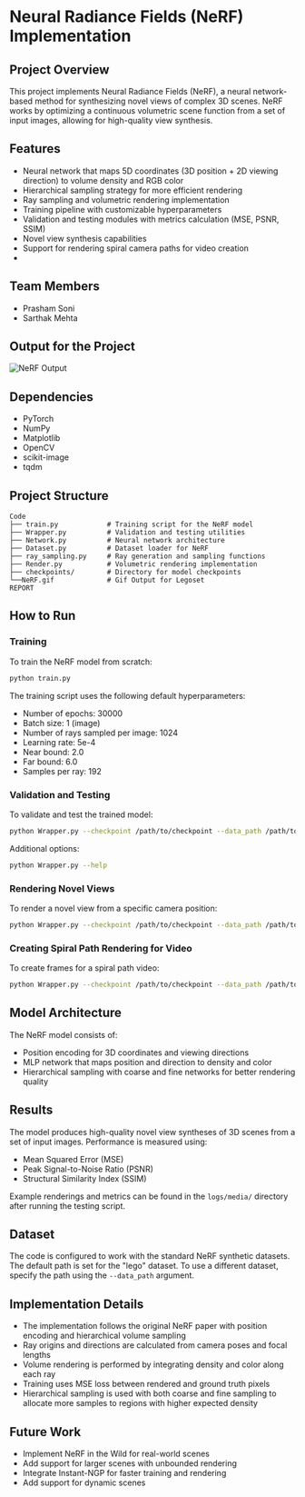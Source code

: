 # Neural Radiance Fields (NeRF) Implementation


## Project Overview
This project implements Neural Radiance Fields (NeRF), a neural network-based method for synthesizing novel views of complex 3D scenes. NeRF works by optimizing a continuous volumetric scene function from a set of input images, allowing for high-quality view synthesis.

## Features
- Neural network that maps 5D coordinates (3D position + 2D viewing direction) to volume density and RGB color
- Hierarchical sampling strategy for more efficient rendering
- Ray sampling and volumetric rendering implementation
- Training pipeline with customizable hyperparameters
- Validation and testing modules with metrics calculation (MSE, PSNR, SSIM)
- Novel view synthesis capabilities
- Support for rendering spiral camera paths for video creation
- 
## Team Members
- Prasham Soni
- Sarthak Mehta
## Output for the Project

![NeRF Output](https://raw.githubusercontent.com/Prasham2181/NeRF/main/NeRF.gif)

## Dependencies
- PyTorch
- NumPy
- Matplotlib
- OpenCV
- scikit-image
- tqdm

## Project Structure
```
Code
├── train.py            # Training script for the NeRF model
├── Wrapper.py          # Validation and testing utilities
├── Network.py          # Neural network architecture
├── Dataset.py          # Dataset loader for NeRF
├── ray_sampling.py     # Ray generation and sampling functions
├── Render.py           # Volumetric rendering implementation
├── checkpoints/        # Directory for model checkpoints
└──NeRF.gif             # Gif Output for Legoset
REPORT  
```

## How to Run

### Training
To train the NeRF model from scratch:

```bash
python train.py
```

The training script uses the following default hyperparameters:
- Number of epochs: 30000
- Batch size: 1 (image)
- Number of rays sampled per image: 1024
- Learning rate: 5e-4
- Near bound: 2.0
- Far bound: 6.0
- Samples per ray: 192

### Validation and Testing
To validate and test the trained model:

```bash
python Wrapper.py --checkpoint /path/to/checkpoint --data_path /path/to/dataset
```

Additional options:
```bash
python Wrapper.py --help
```

### Rendering Novel Views
To render a novel view from a specific camera position:

```bash
python Wrapper.py --checkpoint /path/to/checkpoint --data_path /path/to/dataset --novel_view --theta 45 --phi -30 --radius 4
```

### Creating Spiral Path Rendering for Video
To create frames for a spiral path video:

```bash
python Wrapper.py --checkpoint /path/to/checkpoint --data_path /path/to/dataset --create_spiral --n_frames 60
```

## Model Architecture
The NeRF model consists of:
- Position encoding for 3D coordinates and viewing directions
- MLP network that maps position and direction to density and color
- Hierarchical sampling with coarse and fine networks for better rendering quality

## Results
The model produces high-quality novel view syntheses of 3D scenes from a set of input images. Performance is measured using:
- Mean Squared Error (MSE)
- Peak Signal-to-Noise Ratio (PSNR)
- Structural Similarity Index (SSIM)

Example renderings and metrics can be found in the `logs/media/` directory after running the testing script.

## Dataset
The code is configured to work with the standard NeRF synthetic datasets. The default path is set for the "lego" dataset. To use a different dataset, specify the path using the `--data_path` argument.

## Implementation Details
- The implementation follows the original NeRF paper with position encoding and hierarchical volume sampling
- Ray origins and directions are calculated from camera poses and focal lengths
- Volume rendering is performed by integrating density and color along each ray
- Training uses MSE loss between rendered and ground truth pixels
- Hierarchical sampling is used with both coarse and fine sampling to allocate more samples to regions with higher expected density

## Future Work
- Implement NeRF in the Wild for real-world scenes
- Add support for larger scenes with unbounded rendering
- Integrate Instant-NGP for faster training and rendering
- Add support for dynamic scenes
